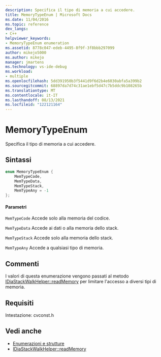 ```yaml
---
description: Specifica il tipo di memoria a cui accedere.
title: MemoryTypeEnum | Microsoft Docs
ms.date: 11/04/2016
ms.topic: reference
dev_langs:
- C++
helpviewer_keywords:
- MemoryTypeEnum enumeration
ms.assetid: 8778c047-edeb-4495-8f9f-3f8bbb297099
author: mikejo5000
ms.author: mikejo
manager: jmartens
ms.technology: vs-ide-debug
ms.workload:
- multiple
ms.openlocfilehash: 5dd391950b3f5441d9f6d2b4e6030abfa5a399b2
ms.sourcegitcommit: 68897da7d74c31ae1ebf5d47c7b5ddc9b108265b
ms.translationtype: MT
ms.contentlocale: it-IT
ms.lasthandoff: 08/13/2021
ms.locfileid: "122121164"
---
```

# <a name="memorytypeenum"></a>MemoryTypeEnum
Specifica il tipo di memoria a cui accedere.

## <a name="syntax"></a>Sintassi

```C++
enum MemoryTypeEnum {
    MemTypeCode,
    MemTypeData,
    MemTypeStack,
    MemTypeAny = -1
};
```

#### <a name="parameters"></a>Parametri
`MemTypeCode` Accede solo alla memoria del codice.

`MemTypeData` Accede ai dati o alla memoria dello stack.

`MemTypeStack` Accede solo alla memoria dello stack.

`MemTypeAny` Accede a qualsiasi tipo di memoria.

## <a name="remarks"></a>Commenti
I valori di questa enumerazione vengono passati al metodo [IDiaStackWalkHelper::readMemory](../../debugger/debug-interface-access/idiastackwalkhelper-readmemory.md) per limitare l'accesso a diversi tipi di memoria.

## <a name="requirements"></a>Requisiti
Intestazione: cvconst.h

## <a name="see-also"></a>Vedi anche
- [Enumerazioni e strutture](../../debugger/debug-interface-access/enumerations-and-structures.md)
- [IDiaStackWalkHelper::readMemory](../../debugger/debug-interface-access/idiastackwalkhelper-readmemory.md)
